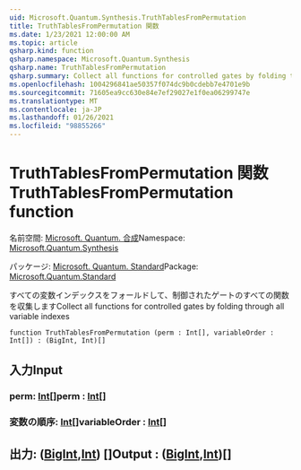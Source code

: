 ```yaml
---
uid: Microsoft.Quantum.Synthesis.TruthTablesFromPermutation
title: TruthTablesFromPermutation 関数
ms.date: 1/23/2021 12:00:00 AM
ms.topic: article
qsharp.kind: function
qsharp.namespace: Microsoft.Quantum.Synthesis
qsharp.name: TruthTablesFromPermutation
qsharp.summary: Collect all functions for controlled gates by folding through all variable indexes
ms.openlocfilehash: 1004296841ae50357f074dc9b0cdebb7e4701e9b
ms.sourcegitcommit: 71605ea9cc630e84e7ef29027e1f0ea06299747e
ms.translationtype: MT
ms.contentlocale: ja-JP
ms.lasthandoff: 01/26/2021
ms.locfileid: "98855266"
---
```

# <a name="truthtablesfrompermutation-function"></a><span data-ttu-id="ae724-102">TruthTablesFromPermutation 関数</span><span class="sxs-lookup"><span data-stu-id="ae724-102">TruthTablesFromPermutation function</span></span>

<span data-ttu-id="ae724-103">名前空間: [Microsoft. Quantum. 合成](xref:Microsoft.Quantum.Synthesis)</span><span class="sxs-lookup"><span data-stu-id="ae724-103">Namespace: [Microsoft.Quantum.Synthesis](xref:Microsoft.Quantum.Synthesis)</span></span>

<span data-ttu-id="ae724-104">パッケージ: [Microsoft. Quantum. Standard](https://nuget.org/packages/Microsoft.Quantum.Standard)</span><span class="sxs-lookup"><span data-stu-id="ae724-104">Package: [Microsoft.Quantum.Standard](https://nuget.org/packages/Microsoft.Quantum.Standard)</span></span>


<span data-ttu-id="ae724-105">すべての変数インデックスをフォールドして、制御されたゲートのすべての関数を収集します</span><span class="sxs-lookup"><span data-stu-id="ae724-105">Collect all functions for controlled gates by folding through all variable indexes</span></span>

```qsharp
function TruthTablesFromPermutation (perm : Int[], variableOrder : Int[]) : (BigInt, Int)[]
```


## <a name="input"></a><span data-ttu-id="ae724-106">入力</span><span class="sxs-lookup"><span data-stu-id="ae724-106">Input</span></span>

### <a name="perm--int"></a><span data-ttu-id="ae724-107">perm: [Int](xref:microsoft.quantum.lang-ref.int)[]</span><span class="sxs-lookup"><span data-stu-id="ae724-107">perm : [Int](xref:microsoft.quantum.lang-ref.int)[]</span></span>




### <a name="variableorder--int"></a><span data-ttu-id="ae724-108">変数の順序: [Int](xref:microsoft.quantum.lang-ref.int)[]</span><span class="sxs-lookup"><span data-stu-id="ae724-108">variableOrder : [Int](xref:microsoft.quantum.lang-ref.int)[]</span></span>





## <a name="output--bigintint"></a><span data-ttu-id="ae724-109">出力: ([BigInt](xref:microsoft.quantum.lang-ref.bigint),[Int](xref:microsoft.quantum.lang-ref.int)) []</span><span class="sxs-lookup"><span data-stu-id="ae724-109">Output : ([BigInt](xref:microsoft.quantum.lang-ref.bigint),[Int](xref:microsoft.quantum.lang-ref.int))[]</span></span>

